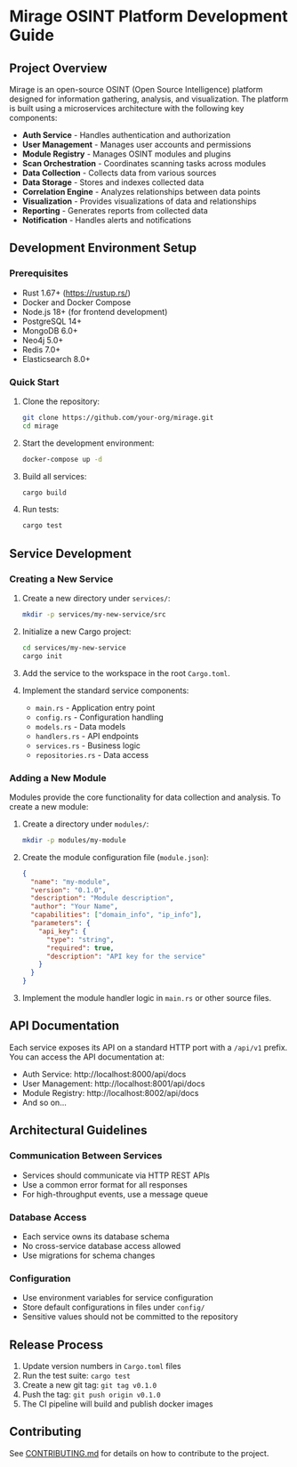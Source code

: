 # Mirage OSINT Platform Development Guide

## Project Overview

Mirage is an open-source OSINT (Open Source Intelligence) platform designed for information gathering, analysis, and visualization. The platform is built using a microservices architecture with the following key components:

- **Auth Service** - Handles authentication and authorization
- **User Management** - Manages user accounts and permissions
- **Module Registry** - Manages OSINT modules and plugins
- **Scan Orchestration** - Coordinates scanning tasks across modules
- **Data Collection** - Collects data from various sources
- **Data Storage** - Stores and indexes collected data
- **Correlation Engine** - Analyzes relationships between data points
- **Visualization** - Provides visualizations of data and relationships
- **Reporting** - Generates reports from collected data
- **Notification** - Handles alerts and notifications

## Development Environment Setup

### Prerequisites

- Rust 1.67+ (https://rustup.rs/)
- Docker and Docker Compose
- Node.js 18+ (for frontend development)
- PostgreSQL 14+
- MongoDB 6.0+
- Neo4j 5.0+
- Redis 7.0+
- Elasticsearch 8.0+

### Quick Start

1. Clone the repository:
   ```bash
   git clone https://github.com/your-org/mirage.git
   cd mirage
   ```

2. Start the development environment:
   ```bash
   docker-compose up -d
   ```

3. Build all services:
   ```bash
   cargo build
   ```

4. Run tests:
   ```bash
   cargo test
   ```

## Service Development

### Creating a New Service

1. Create a new directory under `services/`:
   ```bash
   mkdir -p services/my-new-service/src
   ```

2. Initialize a new Cargo project:
   ```bash
   cd services/my-new-service
   cargo init
   ```

3. Add the service to the workspace in the root `Cargo.toml`.

4. Implement the standard service components:
   - `main.rs` - Application entry point
   - `config.rs` - Configuration handling
   - `models.rs` - Data models
   - `handlers.rs` - API endpoints
   - `services.rs` - Business logic
   - `repositories.rs` - Data access

### Adding a New Module

Modules provide the core functionality for data collection and analysis. To create a new module:

1. Create a directory under `modules/`:
   ```bash
   mkdir -p modules/my-module
   ```

2. Create the module configuration file (`module.json`):
   ```json
   {
     "name": "my-module",
     "version": "0.1.0",
     "description": "Module description",
     "author": "Your Name",
     "capabilities": ["domain_info", "ip_info"],
     "parameters": {
       "api_key": {
         "type": "string",
         "required": true,
         "description": "API key for the service"
       }
     }
   }
   ```

3. Implement the module handler logic in `main.rs` or other source files.

## API Documentation

Each service exposes its API on a standard HTTP port with a `/api/v1` prefix. You can access the API documentation at:

- Auth Service: http://localhost:8000/api/docs
- User Management: http://localhost:8001/api/docs
- Module Registry: http://localhost:8002/api/docs
- And so on...

## Architectural Guidelines

### Communication Between Services

- Services should communicate via HTTP REST APIs
- Use a common error format for all responses
- For high-throughput events, use a message queue

### Database Access

- Each service owns its database schema
- No cross-service database access allowed
- Use migrations for schema changes

### Configuration

- Use environment variables for service configuration
- Store default configurations in files under `config/`
- Sensitive values should not be committed to the repository

## Release Process

1. Update version numbers in `Cargo.toml` files
2. Run the test suite: `cargo test`
3. Create a new git tag: `git tag v0.1.0`
4. Push the tag: `git push origin v0.1.0`
5. The CI pipeline will build and publish docker images

## Contributing

See [CONTRIBUTING.md](CONTRIBUTING.md) for details on how to contribute to the project.
